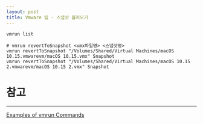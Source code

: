```yaml
---
layout: post
title: Vmware 팁 - 스냅샷 불러오기
---
```

```
vmrun list

# vmrun revertToSnapshot <vmx파일명> <스냅샷명>
vmrun revertToSnapshot "/Volumes/Shared/Virtual Machines/macOS 10.15.vmwarevm/macOS 10.15.vmx" Snapshot
vmrun revertToSnapshot "/Volumes/Shared/Virtual Machines/macOS 10.15 2.vmwarevm/macOS 10.15 2.vmx" Snapshot
```

# 참고
---
[Examples of vmrun Commands](https://docs.vmware.com/en/VMware-Fusion/11/com.vmware.fusion.using.doc/GUID-FF306A59-080E-497E-857D-F45125927FB3.html)
